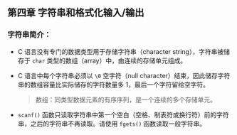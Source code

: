 ## 第四章 字符串和格式化输入/输出

### 字符串简介：

- C 语言没有专门的数据类型用于存储字符串（character string），字符串被储存于 `char` 类型的数组（array）中，由连续的存储单元组成。

- C 语言中每个字符串必须以 `\0` 空字符（null character）结束，因此储存字符串的数组容量比实际储存的字符数量多 1，最后一个字符留给空字符。

  > 数组：同类型数据元素的有序序列，是一个连续的多个存储单元。

- `scanf()` 函数只读取字符串中第一个空白（空格、制表符或换行符）前的字符串，之后的字符串不再读取。请使用 `fgets()` 函数读取一般字符串。
